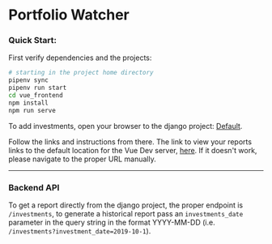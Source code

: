 # Portfolio Watcher

### Quick Start: <br>
First verify dependencies and the projects:
```bash
# starting in the project home directory
pipenv sync
pipenv run start
cd vue_frontend
npm install
npm run serve
```

To add investments, open your browser to the django project: [Default](http://localhost:8000/).

Follow the links and instructions from there. The link to view your reports links to the default location for the Vue
Dev server, [here](http://localhost:8080/). If it doesn't work, please navigate to the proper URL manually.

___

### Backend API

To get a report directly from the django project, the proper endpoint is `/investments`, to generate a historical report 
pass an `investments_date` parameter in the query string in the format YYYY-MM-DD (i.e. 
`/investments?investment_date=2019-10-1`). 